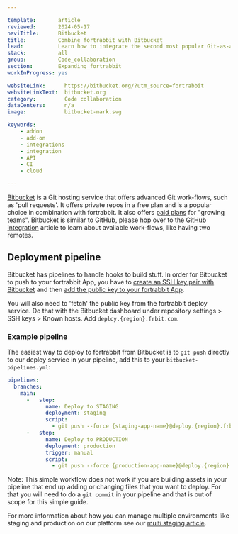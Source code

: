 ```yaml
---

template:       article
reviewed:       2024-05-17
naviTitle:      Bitbucket
title:          Combine fortrabbit with Bitbucket
lead:           Learn how to integrate the second most popular Git-as-a-service provider with your fortrabbit workflow.
stack:          all
group:          Code_collaboration
section:        Expanding_fortrabbit
workInProgress: yes

websiteLink:      https://bitbucket.org/?utm_source=fortrabbit
websiteLinkText:  bitbucket.org
category:         Code collaboration
dataCenters:      n/a
image:            bitbucket-mark.svg

keywords:
    - addon
    - add-on
    - integrations
    - integration
    - API
    - CI
    - cloud

---
```


[Bitbucket](https://bitbucket.org?utm_source=fortrabbit) is a Git hosting service that offers advanced Git work-flows, such as 'pull requests'. It offers private repos in a free plan and is a popular choice in combination with fortrabbit. It also offers [paid plans](https://www.atlassian.com/software/bitbucket/pricing) for "growing teams". Bitbucket is similar to GitHub, please hop over to the [GitHub integration](github) article to learn about available work-flows, like having two remotes.

## Deployment pipeline

Bitbucket has pipelines to handle hooks to build stuff. In order for Bitbucket to push to your fortrabbit App, you have to [create an SSH key pair with Bitbucket](https://support.atlassian.com/bitbucket-cloud/docs/using-ssh-keys-in-bitbucket-pipelines/) and then [add the public key to your fortrabbit App](access-methods#toc-app-only-ssh-keys).

You will also need to 'fetch' the public key from the fortrabbit deploy service. Do that with the Bitbucket dashboard under repository settings > SSH keys > Known hosts. Add `deploy.{region}.frbit.com`.

### Example pipeline

The easiest way to deploy to fortrabbit from Bitbucket is to `git push` directly to our deploy service in your pipeline, add this to your `bitbucket-pipelines.yml`:

```yml
pipelines:
  branches:
    main:
      -   step:
            name: Deploy to STAGING
            deployment: staging
            script:
              - git push --force {staging-app-name}@deploy.{region}.frbit.com:{staging-app-name}.git HEAD:main
      -   step:
            name: Deploy to PRODUCTION
            deployment: production
            trigger: manual
            script:
              - git push --force {production-app-name}@deploy.{region}.frbit.com:{production-app-name}.git HEAD:main
```

Note: This simple workflow does not work if you are building assets in your pipeline that end up adding or changing files that you want to deploy. For that you will need to do a `git commit` in your pipeline and that is out of scope for this simple guide.

For more information about how you can manage multiple environments like staging and production on our platform see our [multi staging article](/multi-staging).
